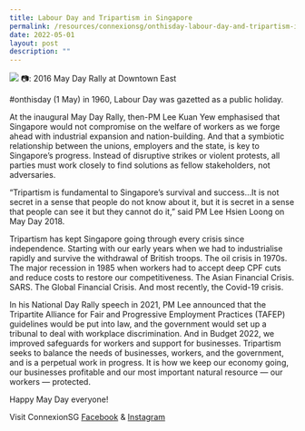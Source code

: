 ```yaml
---
title: Labour Day and Tripartism in Singapore
permalink: /resources/connexionsg/onthisday-labour-day-and-tripartism-in-singapore/
date: 2022-05-01
layout: post
description: ""
---
```


![](/images/279069978_7362538277121407_266671574425422622_n.jpg)
📷: 2016 May Day Rally at Downtown East

#onthisday (1 May) in 1960, Labour Day was gazetted as a public holiday. 

At the inaugural May Day Rally, then-PM Lee Kuan Yew emphasised that Singapore would not compromise on the welfare of workers as we forge ahead with industrial expansion and nation-building. And that a symbiotic relationship between the unions, employers and the state, is key to Singapore’s progress. Instead of disruptive strikes or violent protests, all parties must work closely to find solutions as fellow stakeholders, not adversaries.

“Tripartism is fundamental to Singapore’s survival and success…It is not secret in a sense that people do not know about it, but it is secret in a sense that people can see it but they cannot do it,” said PM Lee Hsien Loong on May Day 2018.

Tripartism has kept Singapore going through every crisis since independence. Starting with our early years when we had to industrialise rapidly and survive the withdrawal of British troops. The oil crisis in 1970s. The major recession in 1985 when workers had to accept deep CPF cuts and reduce costs to restore our competitiveness. The Asian Financial Crisis. SARS. The Global Financial Crisis. And most recently, the Covid-19 crisis.

In his National Day Rally speech in 2021, PM Lee announced that the Tripartite Alliance for Fair and Progressive Employment Practices (TAFEP) guidelines would be put into law, and the government would set up a tribunal to deal with workplace discrimination. And in Budget 2022, we improved safeguards for workers and support for businesses.
Tripartism seeks to balance the needs of businesses, workers, and the government, and is a perpetual work in progress. It is how we keep our economy going, our businesses profitable and our most important natural resource — our workers — protected.

Happy May Day everyone!


Visit ConnexionSG [Facebook](https://www.facebook.com/ConnexionSG) & [Instagram](https://www.instagram.com/connexionsg/)